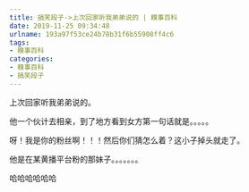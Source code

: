 ```yaml
---
title: 搞笑段子->上次回家听我弟弟说的 | 糗事百科
date: 2019-11-25 09:34:48
urlname: 193a97f53ce24b78b31f6b55908ff4c6
tags: 
- 糗事百科
categories:
- 糗事百科
- 搞笑段子
---
```

上次回家听我弟弟说的。

他一个伙计去相亲，到了地方看到女方第一句话就是。。。。。

呀！我是你的粉丝啊！！！然后你们猜怎么着？这小子掉头就走了。

他是在某黄播平台粉的那妹子。。。。。。。

哈哈哈哈哈哈



